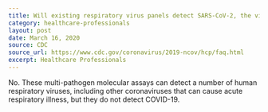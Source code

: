```yaml
---
title: Will existing respiratory virus panels detect SARS-CoV-2, the virus that causes COVID-19?
category: healthcare-professionals
layout: post
date: March 16, 2020
source: CDC
source_url: https://www.cdc.gov/coronavirus/2019-ncov/hcp/faq.html
excerpt: Healthcare Professionals
---
```


No. These multi-pathogen molecular assays can detect a number of human respiratory viruses, including other coronaviruses that can cause acute respiratory illness, but they do not detect COVID-19.
